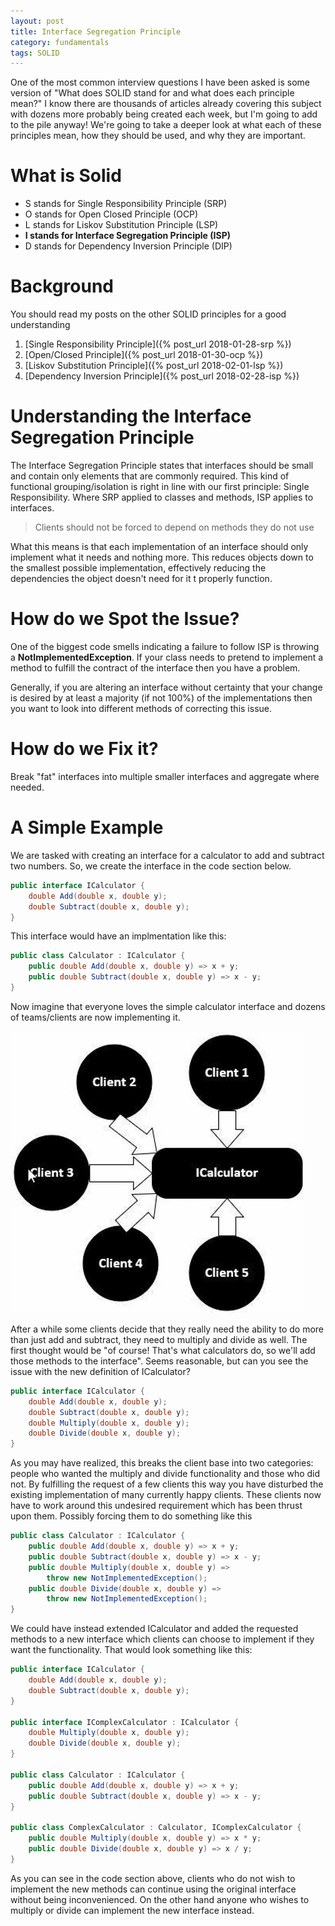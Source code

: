 ```yaml
---
layout: post
title: Interface Segregation Principle
category: fundamentals
tags: SOLID
---
```


One of the most common interview questions I have been asked is some version of "What does SOLID stand for and what does each principle mean?" I know there are thousands of articles already covering this subject with dozens more probably being created each week, but I'm going to add to the pile anyway! We're going to take a deeper look at what each of these principles mean, how they should be used, and why they are important. 

# What is Solid
- S stands for Single Responsibility Principle (SRP)
- O stands for Open Closed Principle (OCP)
- L stands for Liskov Substitution Principle (LSP)
- **I stands for Interface Segregation Principle (ISP)**
- D stands for Dependency Inversion Principle (DIP)

# Background
You should read my posts on the other SOLID principles for a good understanding

1. [Single Responsibility Principle]({% post_url 2018-01-28-srp %})
2. [Open/Closed Principle]({% post_url 2018-01-30-ocp %})
3. [Liskov Substitution Principle]({% post_url 2018-02-01-lsp %})
4. [Dependency Inversion Principle]({% post_url 2018-02-28-isp %})

# Understanding the Interface Segregation Principle
The Interface Segregation Principle states that interfaces should be small and contain only elements that are commonly required. This kind of functional grouping/isolation is right in line with our first principle: Single Responsibility. Where SRP applied to classes and methods, ISP applies to interfaces.

> Clients should not be forced to depend on methods they do not use

What this means is that each implementation of an interface should only implement what it needs and nothing more. This reduces objects down to the smallest possible implementation, effectively reducing the dependencies the object doesn't need for it t properly function.

# How do we Spot the Issue?
One of the biggest code smells indicating a failure to follow ISP is throwing a **NotImplementedException**. If your class needs to pretend to implement a method to fulfill the contract of the interface then you have a problem.

Generally, if you are altering an interface without certainty that your change is desired by at least a majority (if not 100%) of the implementations then you want to look into different methods of correcting this issue.

# How do we Fix it?
Break "fat" interfaces into multiple smaller interfaces and aggregate where needed.

# A Simple Example
We are tasked with creating an interface for a calculator to add and subtract two numbers. So, we create the interface in the code section below.

```csharp
public interface ICalculator {
    double Add(double x, double y);
    double Subtract(double x, double y);
}
```

This interface would have an implmentation like this:
```csharp
public class Calculator : ICalculator {
    public double Add(double x, double y) => x + y;
    public double Subtract(double x, double y) => x - y;
}
```

Now imagine that everyone loves the simple calculator interface and dozens of teams/clients are now implementing it.

![Client Dependency Diagram](/images/posts/isp/client-dependency-diagram.jpg)

After a while some clients decide that they really need the ability to do more than just add and subtract, they need to multiply and divide as well. The first thought would be "of course! That's what calculators do, so we'll add those methods to the interface". Seems reasonable, but can you see the issue with the new definition of ICalculator?

```csharp
public interface ICalculator {
    double Add(double x, double y);
    double Subtract(double x, double y);
    double Multiply(double x, double y);
    double Divide(double x, double y);
}
```

As you may have realized, this breaks the client base into two categories: people who wanted the multiply and divide functionality and those who did not. By fulfilling the request of a few clients this way you have disturbed the existing implementation of many currently happy clients. These clients now have to work around this undesired requirement which has been thrust upon them. Possibly forcing them to do something like this

```csharp
public class Calculator : ICalculator {
    public double Add(double x, double y) => x + y;
    public double Subtract(double x, double y) => x - y;
    public double Multiply(double x, double y) => 
        throw new NotImplementedException();
    public double Divide(double x, double y) => 
        throw new NotImplementedException();
}
```

We could have instead extended ICalculator and added the requested methods to a new interface which clients can choose to implement if they want the functionality. That would look something like this:

```csharp
public interface ICalculator {
    double Add(double x, double y);
    double Subtract(double x, double y);
}

public interface IComplexCalculator : ICalculator {
    double Multiply(double x, double y);
    double Divide(double x, double y);
}

public class Calculator : ICalculator {
    public double Add(double x, double y) => x + y;
    public double Subtract(double x, double y) => x - y;
}

public class ComplexCalculator : Calculator, IComplexCalculator {
    public double Multiply(double x, double y) => x * y;
    public double Divide(double x, double y) => x / y;
}
```

As you can see in the code section above, clients who do not wish to implement the new methods can continue using the original interface without being inconvenienced. On the other hand anyone who wishes to multiply or divide can implement the new interface instead.